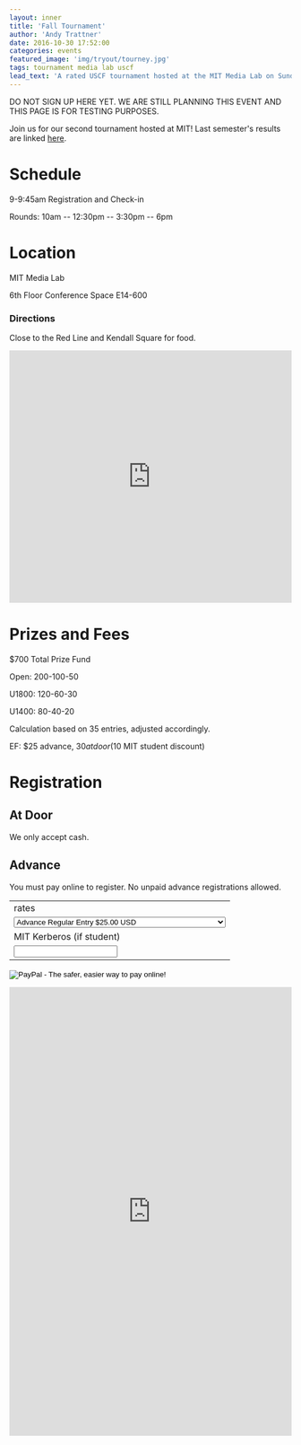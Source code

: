 ```yaml
---
layout: inner
title: 'Fall Tournament'
author: 'Andy Trattner'
date: 2016-10-30 17:52:00
categories: events
featured_image: 'img/tryout/tourney.jpg'
tags: tournament media lab uscf
lead_text: 'A rated USCF tournament hosted at the MIT Media Lab on Sunday November 13.'
---
```


DO NOT SIGN UP HERE YET. WE ARE STILL PLANNING THIS EVENT AND THIS PAGE IS FOR TESTING PURPOSES.

Join us for our second tournament hosted at MIT! Last semester's results are linked [here](http://www.uschess.org/msa/XtblMain.php?201604176202-14538125).

# Schedule

9-9:45am Registration and Check-in

Rounds: 10am -- 12:30pm -- 3:30pm -- 6pm


# Location

MIT Media Lab

6th Floor Conference Space E14-600

### Directions

Close to the Red Line and Kendall Square for food.

  <iframe src="https://www.google.com/maps/embed?pb=!1m18!1m12!1m3!1d2948.1633937574825!2d-71.08945268454367!3d42.360356979186875!2m3!1f0!2f0!3f0!3m2!1i1024!2i768!4f13.1!3m3!1m2!1s0x89e370a8b0f310c5%3A0x1a26a6e6bd5f8030!2sMIT+Media+Lab!5e0!3m2!1sen!2sus!4v1477864807255" width="100%" height="450" frameborder="0" markdown="1" style="border:0" allowfullscreen></iframe>


# Prizes and Fees

$700 Total Prize Fund

Open: 200-100-50

U1800: 120-60-30

U1400: 80-40-20

Calculation based on 35 entries, adjusted accordingly.

EF: $25 advance, $30 at door ($10 MIT student discount)

# Registration

## At Door

We only accept cash.

## Advance

You must pay online to register. No unpaid advance registrations allowed.


  <form action="https://www.paypal.com/cgi-bin/webscr" method="post" markdown="1" target="_top">
  <input type="hidden" name="cmd" value="_s-xclick" markdown="1">
  <input type="hidden" name="hosted_button_id" value="WGFASEJXTURRJ" markdown="1">
  <table markdown="1">
  <tr markdown="1"><td markdown="1"><input type="hidden" name="on0" value="rates" markdown="1">rates</td></tr><tr><td><select name="os0">
  	<option value="Advance Regular Entry" markdown="1">Advance Regular Entry $25.00 USD</option>
  	<option value="Advance MIT Student Entry (requires kerberos)" markdown="1">Advance MIT Student Entry (requires kerberos) $15.00 USD</option>
  </select> </td></tr>
  <tr markdown="1"><td markdown="1"><input type="hidden" name="on1" markdown="1" value="MIT Kerberos (if student)">MIT Kerberos (if student)</td></tr><tr><td><input type="text" name="os1" maxlength="200" markdown="1"></td></tr>
  </table>
  <input type="hidden" name="currency_code" markdown="1" value="USD">
  <input type="image" markdown="1" src="https://www.paypalobjects.com/en_US/i/btn/btn_paynowCC_LG.gif" border="0" name="submit" alt="PayPal - The safer, easier way to pay online!">
  <img alt="" markdown="1" border="0" src="https://www.paypalobjects.com/en_US/i/scr/pixel.gif" width="1" height="1">
  </form>


<iframe src="https://docs.google.com/forms/d/e/1FAIpQLScid7U_TSodICQAVSq_Z62cOPxCKSWVDzV5013lZ05SdlDeXA/viewform?embedded=true" width="100%" height="800" frameborder="0" marginheight="0" markdown="1" marginwidth="0">Loading...</iframe>
